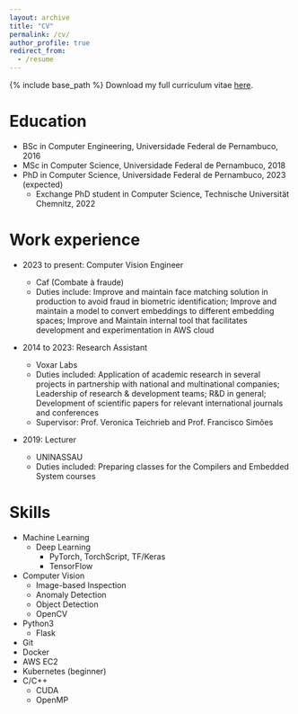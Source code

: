 ```yaml
---
layout: archive
title: "CV"
permalink: /cv/
author_profile: true
redirect_from:
  - /resume
---
```


{% include base_path %}
Download my full curriculum vitae [here](https://andreluizbvs.github.io/files/CV_Andre_Luiz_Buarque_Vieira_e_Silva.pdf).

Education
======
* BSc in Computer Engineering, Universidade Federal de Pernambuco, 2016
* MSc in Computer Science, Universidade Federal de Pernambuco, 2018
* PhD in Computer Science, Universidade Federal de Pernambuco, 2023 (expected)
  * Exchange PhD student in Computer Science, Technische Universität Chemnitz, 2022 

Work experience
======
* 2023 to present: Computer Vision Engineer
  * Caf (Combate à fraude)
  * Duties include: Improve and maintain face matching solution in production to avoid fraud in biometric identification; Improve and maintain a model to convert embeddings to different embedding spaces; Improve and Maintain internal tool that facilitates development and experimentation in AWS cloud

* 2014 to 2023: Research Assistant
  * Voxar Labs
  * Duties included: Application of academic research in several projects in partnership with national and multinational companies; Leadership of research & development teams; R&D in general; Development of scientific papers for relevant international journals and conferences
  * Supervisor: Prof. Veronica Teichrieb and Prof. Francisco Simões

* 2019: Lecturer
  * UNINASSAU
  * Duties included: Preparing classes for the Compilers and Embedded System courses
  
Skills
======

* Machine Learning
  * Deep Learning
    * PyTorch, TorchScript, TF/Keras
    * TensorFlow
* Computer Vision
  * Image-based Inspection
  * Anomaly Detection
  * Object Detection
  * OpenCV
* Python3
  * Flask
* Git
* Docker
* AWS EC2
* Kubernetes (beginner)
* C/C++
  * CUDA
  * OpenMP

<!-- Publications
======
  <ul>{% for post in site.publications %}
    {% include archive-single-cv.html %}
  {% endfor %}</ul>
  
Talks
======
  <ul>{% for post in site.talks %}
    {% include archive-single-talk-cv.html %}
  {% endfor %}</ul>
  
Teaching
======
  <ul>{% for post in site.teaching %}
    {% include archive-single-cv.html %}
  {% endfor %}</ul>
  
Service and leadership
======
* Currently signed in to 43 different slack teams -->
